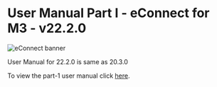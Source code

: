 #  User Manual Part I - eConnect for M3 - v22.2.0

![eConnect banner](../../../../images/banner-econnect-m3.jpg)

User Manual for 22.2.0 is same as 20.3.0

To view the part-1 user manual click [here](../20.3.0/usermanual-econnect-m3-part-1.md).
